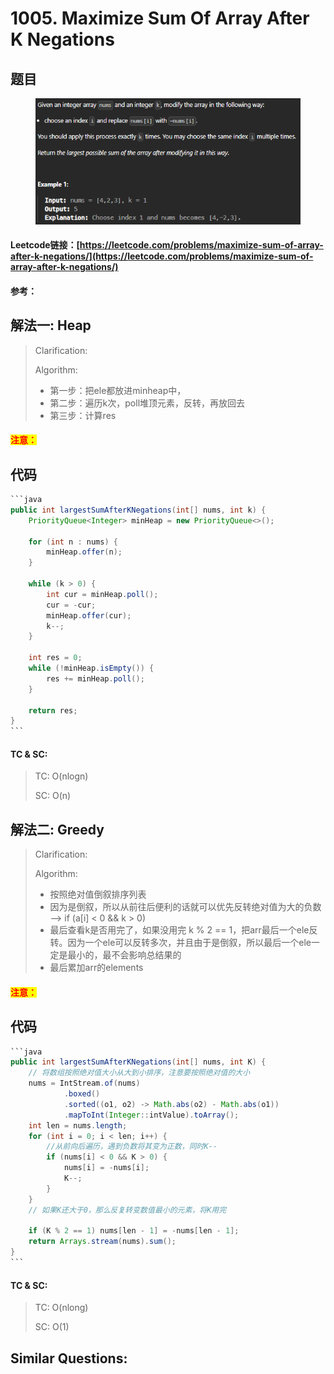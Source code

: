# 1005. Maximize Sum Of Array After K Negations

## 题目

<figure><img src="../../.gitbook/assets/image (3) (1) (1).png" alt=""><figcaption></figcaption></figure>

#### Leetcode链接：[https://leetcode.com/problems/maximize-sum-of-array-after-k-negations/](https://leetcode.com/problems/maximize-sum-of-array-after-k-negations/)

#### 参考：

## 解法一: Heap

> Clarification:&#x20;
>
> Algorithm:&#x20;
>
> * 第一步：把ele都放进minheap中，
> * 第二步：遍历k次，poll堆顶元素，反转，再放回去
> * 第三步：计算res

#### <mark style="color:red;">注意：</mark>

## 代码

````java
```java
public int largestSumAfterKNegations(int[] nums, int k) {
    PriorityQueue<Integer> minHeap = new PriorityQueue<>();

    for (int n : nums) {
        minHeap.offer(n);
    }

    while (k > 0) {
        int cur = minHeap.poll();
        cur = -cur;
        minHeap.offer(cur);
        k--;
    }

    int res = 0;
    while (!minHeap.isEmpty()) {
        res += minHeap.poll();
    }

    return res;
}
```
````

#### TC & SC:&#x20;

> TC: O(nlogn)
>
> SC: O(n)

## 解法二: Greedy&#x20;

> Clarification:&#x20;
>
> Algorithm:&#x20;
>
> * 按照绝对值倒叙排序列表
> * 因为是倒叙，所以从前往后便利的话就可以优先反转绝对值为大的负数 --> if (a\[i] < 0 && k > 0)
> * 最后查看k是否用完了，如果没用完 k % 2 == 1，把arr最后一个ele反转。因为一个ele可以反转多次，并且由于是倒叙，所以最后一个ele一定是最小的，最不会影响总结果的
> * 最后累加arr的elements

#### <mark style="color:red;">注意：</mark>

## 代码

````java
```java
public int largestSumAfterKNegations(int[] nums, int K) {
    // 将数组按照绝对值大小从大到小排序，注意要按照绝对值的大小
    nums = IntStream.of(nums)
            .boxed()
            .sorted((o1, o2) -> Math.abs(o2) - Math.abs(o1))
            .mapToInt(Integer::intValue).toArray();
    int len = nums.length;	    
    for (int i = 0; i < len; i++) {
        //从前向后遍历，遇到负数将其变为正数，同时K--
        if (nums[i] < 0 && K > 0) {
            nums[i] = -nums[i];
            K--;
        }
    }
    // 如果K还大于0，那么反复转变数值最小的元素，将K用完

    if (K % 2 == 1) nums[len - 1] = -nums[len - 1];
    return Arrays.stream(nums).sum();
}
```
````

#### TC & SC:&#x20;

> TC: O(nlong)
>
> SC: O(1)

## **Similar Questions:**&#x20;
